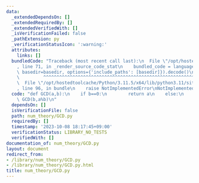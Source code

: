 ```yaml
---
data:
  _extendedDependsOn: []
  _extendedRequiredBy: []
  _extendedVerifiedWith: []
  _isVerificationFailed: false
  _pathExtension: py
  _verificationStatusIcon: ':warning:'
  attributes:
    links: []
  bundledCode: "Traceback (most recent call last):\n  File \"/opt/hostedtoolcache/Python/3.11.5/x64/lib/python3.11/site-packages/onlinejudge_verify/documentation/build.py\"\
    , line 71, in _render_source_code_stat\n    bundled_code = language.bundle(stat.path,\
    \ basedir=basedir, options={'include_paths': [basedir]}).decode()\n          \
    \         ^^^^^^^^^^^^^^^^^^^^^^^^^^^^^^^^^^^^^^^^^^^^^^^^^^^^^^^^^^^^^^^^^^^^^^^^^^^^^^^^^\n\
    \  File \"/opt/hostedtoolcache/Python/3.11.5/x64/lib/python3.11/site-packages/onlinejudge_verify/languages/python.py\"\
    , line 96, in bundle\n    raise NotImplementedError\nNotImplementedError\n"
  code: "def GCD(a,b):\n    if b==0:\n        return a\n    else:\n        return\
    \ GCD(b,a%b)\n"
  dependsOn: []
  isVerificationFile: false
  path: num_theory/GCD.py
  requiredBy: []
  timestamp: '2023-10-08 18:17:45+09:00'
  verificationStatus: LIBRARY_NO_TESTS
  verifiedWith: []
documentation_of: num_theory/GCD.py
layout: document
redirect_from:
- /library/num_theory/GCD.py
- /library/num_theory/GCD.py.html
title: num_theory/GCD.py
---
```

